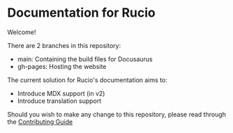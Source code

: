 # Documentation for Rucio

Welcome!

There are 2 branches in this repository:

- main: Containing the build files for Docusaurus
- gh-pages: Hosting the website

The current solution for Rucio's documentation aims to:

- Introduce MDX support (in v2)
- Introduce translation support

Should you wish to make any change to this repository, please read through the [Contributing Guide](http://rucio.cern.ch/documentation/docs/Contributing)
